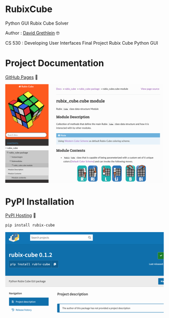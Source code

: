 RubixCube
=========

Python GUI Rubix Cube Solver

Author : [David Grethlein](https://davidgrethlein.dev) :nerd_face:

CS 530 : Developing User Interfaces
Final Project Rubix Cube Python GUI 


Project Documentation
=====================

[GitHub Pages](https://dgrethlein.github.io/RubixCube/) :memo:

[![Docs Preview](./misc/docs_preview.png)](https://dgrethlein.github.io/RubixCube/)

PyPI Installation
=================

[PyPI Hosting](https://pypi.org/project/rubix-cube/) :file_folder:

```bash
pip install rubix-cube
```

[![PyPI Preview](./misc/pypi_preview.png)](https://pypi.org/project/rubix-cube/)